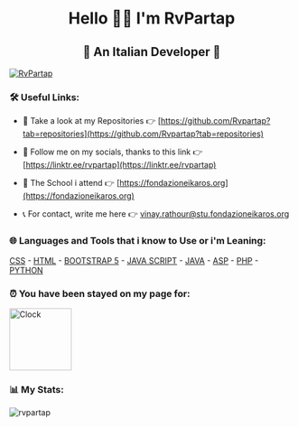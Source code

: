 <h1 align="center"> Hello 👀👋 I'm RvPartap </h1>

<h2 align="center"> 🍕 An Italian Developer 🍕 </h2>

<p align="left"><a href="https://github.com/ryo-ma/github-profile-trophy"><img src="https://github-profile-trophy.vercel.app/?username=rvpartap" alt="RvPartap"/></a>

<h3 align="left"> 🛠 Useful Links: </h3>

- 📑 Take a look at my Repositories 👉 [https://github.com/Rvpartap?tab=repositories](https://github.com/Rvpartap?tab=repositories)

- 🔗 Follow me on my socials, thanks to this link 👉 [https://linktr.ee/rvpartap](https://linktr.ee/rvpartap)

- 🏫 The School i attend 👉 [https://fondazioneikaros.org](https://fondazioneikaros.org)

- 📞 For contact, write me here 👉 <a href="mailto:vinay.rathour@stu.fondazioneikaros.org">vinay.rathour@stu.fondazioneikaros.org</a>

<h3 align="left">🌐 Languages and Tools that i know to Use or i'm Leaning:</h3>

<p align="left"> 
<p>
  <a href="https://www.w3schools.com/css/default.asp" target="_blank">CSS</a> - 
  <a href="https://www.w3schools.com/html/default.asp" target="_blank">HTML</a> -  
  <a href="https://www.w3schools.com/bootstrap5/index.php" target="_blank">BOOTSTRAP 5</a> - 
  <a href="https://www.w3schools.com/js/default.asp" target="_blank">JAVA SCRIPT</a> -  
  <a href="https://www.w3schools.com/java/default.asp" target="_blank">JAVA</a> -  
  <a href="https://www.w3schools.com/asp/default.asp" target="_blank">ASP</a> - 
  <a href="https://www.w3schools.com/php/default.asp" target="_blank">PHP</a> -  
  <a href="https://www.w3schools.com/python/default.asp" target="_blank">PYTHON</a>
</p>
</p>

<h3 align="left"> ⏰ You have been stayed on my page for: </h3>

<img src="https://tomchen.github.io/animated-svg-clock/clock.svg" alt="Clock" title="Clock" height="110px" width="110px">
  
<h3 align="left"> 📊 My Stats: </h3>

<p><img align="center" src="https://github-readme-stats.vercel.app/api/top-langs?username=rvpartap&show_icons=true&locale=en&layout=compact" alt="rvpartap" /></p>
